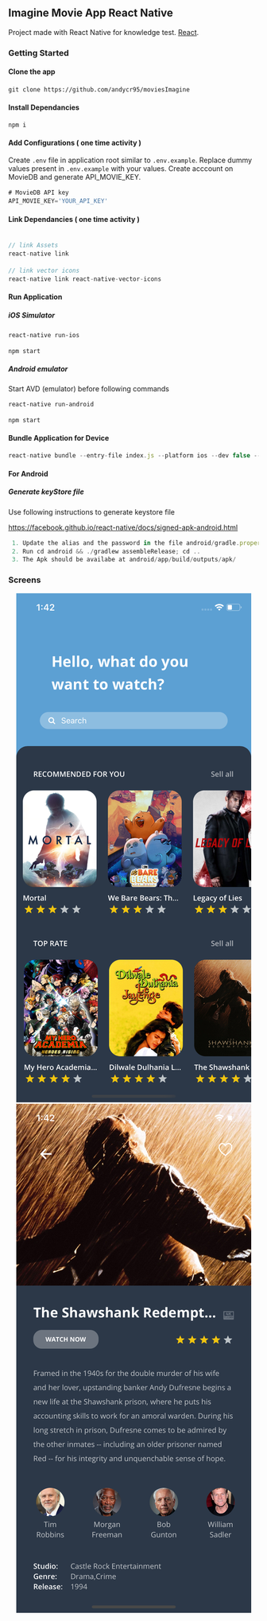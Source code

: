 
## Imagine Movie App React Native
Project made with React Native for knowledge test. [React](https://reactnative.dev/).

### Getting Started

#### Clone the app

```
git clone https://github.com/andycr95/moviesImagine
```

#### Install Dependancies

```
npm i
```

#### Add Configurations ( one time activity )

Create ```.env``` file in application root similar to ```.env.example```. Replace dummy values present in ```.env.example``` with your values.
Create acccount on MovieDB and generate API_MOVIE_KEY.

```javascript
# MovieDB API key
API_MOVIE_KEY='YOUR_API_KEY'

```

#### Link Dependancies ( one time activity )

``` JavaScript

// link Assets
react-native link

// link vector icons
react-native link react-native-vector-icons

```
#### Run Application

##### iOS Simulator
```
react-native run-ios

npm start
```

##### Android emulator

Start AVD (emulator) before following commands

```
react-native run-android

npm start
```

#### Bundle Application for Device

``` JavaScript
react-native bundle --entry-file index.js --platform ios --dev false --bundle-output ios/main.jsbundle --assets-dest ios
```

#### For Android

##### Generate keyStore file
Use following instructions to generate keystore file

https://facebook.github.io/react-native/docs/signed-apk-android.html

``` Javascript
 1. Update the alias and the password in the file android/gradle.properties
 2. Run cd android && ./gradlew assembleRelease; cd ..
 3. The Apk should be availabe at android/app/build/outputs/apk/
```

### Screens
<div style="text-align:center">
	<img src="screenshots/home.png" />
	<img src="screenshots/details.png" />
</div>
